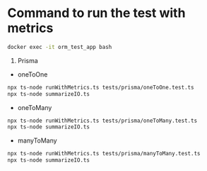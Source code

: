 # Command to run the test with metrics

<!-- Docker remote (orm_test_app) -->
```bash
docker exec -it orm_test_app bash
```

1. Prisma
- oneToOne
```bash
npx ts-node runWithMetrics.ts tests/prisma/oneToOne.test.ts
npx ts-node summarizeIO.ts
```
- oneToMany
```bash
npx ts-node runWithMetrics.ts tests/prisma/oneToMany.test.ts
npx ts-node summarizeIO.ts
```
- manyToMany
```bash
npx ts-node runWithMetrics.ts tests/prisma/manyToMany.test.ts
npx ts-node summarizeIO.ts
```

